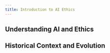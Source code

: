 ```yaml
---
title: Introduction to AI Ethics
---
```


## Understanding AI and Ethics

## Historical Context and Evolution

